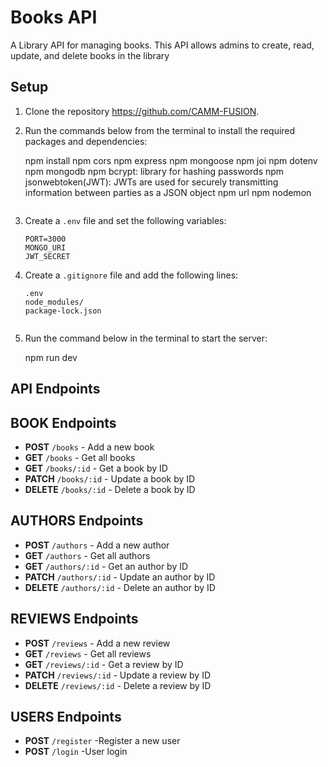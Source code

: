 # Books API

A Library API for managing books. This API allows admins to create, read, update, and delete books in the library

## Setup

1. Clone the repository https://github.com/CAMM-FUSION.
2.
   Run the commands below from the terminal to  install the required packages and dependencies:

   npm install
   npm cors
   npm  express
   npm  mongoose
   npm  joi
   npm  dotenv
   npm  mongodb
   npm  bcrypt:  library for hashing passwords
   npm  jsonwebtoken(JWT):  JWTs are used for securely transmitting information between parties as a JSON object
   npm  url
   npm nodemon
   ```
3. Create a `.env` file and set the following variables:
   ````````````````````````````````````````````````````
   PORT=3000
   MONGO_URI
   JWT_SECRET
   
4. Create a `.gitignore` file and  add the following lines:
   ```````````````````````````````````````````````````````
   .env
   node_modules/
   package-lock.json


5. Run the command below in the  terminal to start the server:

   npm run dev


## API Endpoints

## BOOK Endpoints
- **POST** `/books` - Add a new book
- **GET** `/books` - Get all books
- **GET** `/books/:id` - Get a book by ID
- **PATCH** `/books/:id` - Update a book by ID
- **DELETE** `/books/:id` - Delete a book by ID

## AUTHORS Endpoints
- **POST** `/authors` - Add a new author
- **GET** `/authors` - Get all authors
- **GET** `/authors/:id` - Get an author by ID
- **PATCH** `/authors/:id` - Update an author by ID
- **DELETE** `/authors/:id` - Delete an author by ID

## REVIEWS Endpoints
- **POST** `/reviews` - Add a new review
- **GET** `/reviews` - Get all reviews
- **GET** `/reviews/:id` - Get a review by ID
- **PATCH** `/reviews/:id` - Update a review by ID
- **DELETE** `/reviews/:id` - Delete a review by ID

## USERS Endpoints
- **POST** `/register` -Register a new user
- **POST** `/login` -User login


